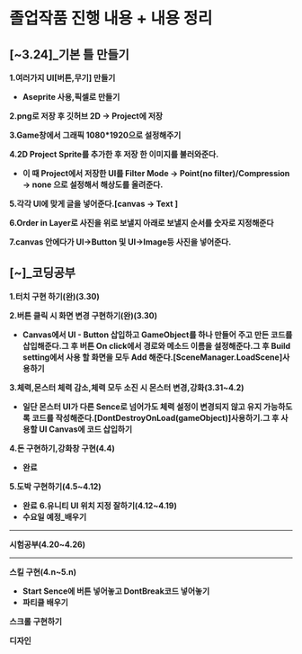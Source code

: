 # **졸업작품 진행 내용 + 내용 정리**

## **[~3.24]_기본 틀 만들기**

**1.여러가지 UI[버튼,무기] 만들기**
- **Aseprite 사용,픽셀로 만들기** 

**2.png로 저장 후 깃허브 2D -> Project에 저장**

**3.Game창에서 그래픽 1080*1920으로 설정해주기**

**4.2D Project Sprite를 추가한 후 저장 한 이미지를 불러와준다.**
- **이 때 Project에서 저장한 UI를 Filter Mode -> Point(no filter)/Compression -> none 으로 설정해서 해상도를 올려준다.**

**5.각각 UI에 맞게 글을 넣어준다.[canvas -> Text ]**

**6.Order in Layer로 사진을 위로 보낼지 아래로 보낼지 순서를 숫자로 지정해준다**

**7.canvas 안에다가 UI->Button 및 UI->Image등 사진을 넣어준다.**

## **[~]_코딩공부**
**1.터치 구현 하기(완)(3.30)**
 

**2.버튼 클릭 시 화면 변경 구현하기(완)(3.30)**
- **Canvas에서 UI - Button 삽입하고 GameObject를 하나 만들어 주고
만든 코드를 삽입해준다.그 후 버튼 On click에서 경로와 메소드 이름을 설정해준다.그 후 Build setting에서 사용 할 화면을 모두 Add 해준다.[SceneManager.LoadScene]사용하기**


**3.체력,몬스터 체력 감소,체력 모두 소진 시 몬스터 변경,강화(3.31~4.2)**
- **일단 몬스터 UI가 다른 Sence로 넘어가도 체력 설정이 변경되지 않고 유지 가능하도록 코드를 작성해준다.[DontDestroyOnLoad(gameObject)]사용하기.그 후 사용할 UI Canvas에 코드 삽입하기**
    
 

**4.돈 구현하기,강화창 구현(4.4)**
- **완료**

**5.도박 구현하기(4.5~4.12)**
- **완료**
**6.유니티 UI 위치 지정 잘하기(4.12~4.19)**
- **수요일 예정_배우기**
<hr>

**시험공부(4.20~4.26)**

<hr>

**스킬 구현(4.n~5.n)**
- **Start Sence에 버튼 넣어놓고 DontBreak코드 넣어놓기**
- **파티클 배우기**

**스크롤 구현하기**  

**디자인**  




